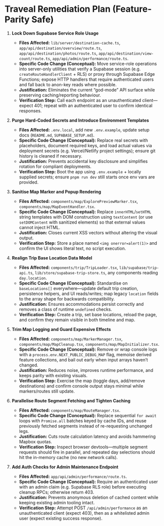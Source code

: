 # Traveal Remediation Plan (Feature-Parity Safe)

1. **Lock Down Supabase Service Role Usage**
   - **Files Affected:** `lib/server/destination-cache.ts`, `app/api/destination/overview/route.ts`, `app/api/destination/photos/route.ts`, `app/api/destination/view-count/route.ts`, `app/api/admin/performance/route.ts`.
   - **Specific Code Change (Conceptual):** Move service-role operations into server-only utilities that verify a Supabase session (e.g. `createRouteHandlerClient` + RLS) or proxy through Supabase Edge Functions; expose HTTP handlers that require authenticated users and fall back to anon-key reads where possible.
   - **Justification:** Eliminates the current “god-mode” API surface while preserving caching/reporting behaviour.
   - **Verification Step:** Call each endpoint as an unauthenticated client—expect 401; repeat with an authenticated user to confirm identical responses.

2. **Purge Hard-Coded Secrets and Introduce Environment Templates**
   - **Files Affected:** `.env.local`, add new `.env.example`, update setup docs (`README.md`, `SUPABASE_SETUP.md`).
   - **Specific Code Change (Conceptual):** Replace real secrets with placeholders, document required keys, and load actual values via deployment secrets (e.g. Vercel/Netlify project settings); ensure git history is cleaned if necessary.
   - **Justification:** Prevents accidental key disclosure and simplifies rotation for compliant deployments.
   - **Verification Step:** Boot the app using `.env.example` + locally supplied secrets; ensure `pnpm run dev` still starts once env vars are provided.

3. **Sanitise Map Marker and Popup Rendering**
   - **Files Affected:** `components/map/ExplorePreviewMarker.tsx`, `components/map/MapEventHandler.tsx`.
   - **Specific Code Change (Conceptual):** Replace `innerHTML`/`setHTML` string templates with DOM construction using `textContent` (or use `setDOMContent` with sanitized elements) so that external values cannot inject HTML.
   - **Justification:** Closes current XSS vectors without altering the visual output.
   - **Verification Step:** Store a place named `<img onerror=alert(1)>` and confirm the UI shows literal text, no script execution.

4. **Realign Trip Base Location Data Model**
   - **Files Affected:** `components/trip/TripLoader.tsx`, `lib/supabase/trip-api.ts`, `lib/store/supabase-trip-store.ts`, any components reading `day.location`.
   - **Specific Code Change (Conceptual):** Standardise on `baseLocations[]` everywhere—update default trip creation, persistence helpers, and UI reads/writes; map legacy `location` fields to the array shape for backwards compatibility.
   - **Justification:** Ensures accommodations persist correctly and removes a class of runtime `undefined` checks.
   - **Verification Step:** Create a trip, set base locations, reload the page, and confirm they remain visible in both timeline and map.

5. **Trim Map Logging and Guard Expensive Effects**
   - **Files Affected:** `components/map/MarkerManager.tsx`, `components/map/MapCleanup.tsx`, `components/map/MapInitializer.tsx`.
   - **Specific Code Change (Conceptual):** Remove or wrap console logs with a `process.env.NEXT_PUBLIC_DEBUG_MAP` flag, memoise derived feature collections, and bail out early when input arrays haven’t changed.
   - **Justification:** Reduces noise, improves runtime performance, and keeps parity with existing visuals.
   - **Verification Step:** Exercise the map (toggle days, add/remove destinations) and confirm console output stays minimal while markers/routes still update.

6. **Parallelise Route Segment Fetching and Tighten Caching**
   - **Files Affected:** `components/map/RouteManager.tsx`.
   - **Specific Code Change (Conceptual):** Replace sequential `for await` loops with `Promise.all` batches keyed by cache IDs, and reuse previously fetched segments instead of re-requesting unchanged legs.
   - **Justification:** Cuts route calculation latency and avoids hammering Mapbox quotas.
   - **Verification Step:** Inspect browser devtools—multiple segment requests should fire in parallel, and repeated day selections should hit the in-memory cache (no new network calls).

7. **Add Auth Checks for Admin Maintenance Endpoint**
   - **Files Affected:** `app/api/admin/performance/route.ts`.
   - **Specific Code Change (Conceptual):** Require an authenticated user with an admin claim (e.g. Supabase RLS role) before executing cleanup RPCs; otherwise return 403.
   - **Justification:** Prevents anonymous deletion of cached content while keeping existing admin tooling intact.
   - **Verification Step:** Attempt POST `/api/admin/performance` as an unauthenticated client (expect 403), then as a whitelisted admin user (expect existing success response).
